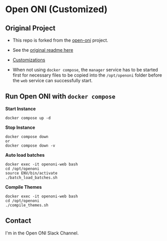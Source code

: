# Open ONI (Customized)

## Original Project

- This repo is forked from the [open-oni](https://github.com/open-oni/open-oni) project.
- See the [original readme here](https://github.com/open-oni/open-oni/blob/dev/README.md)
- [Customizations](https://github.com/jameswsullivan/open-oni/blob/customizations/CUSTOMIZATIONS.md)

- When not using `docker compose`, the `manager` service has to be started first for necessary files to be copied into the `/opt/openoni` folder before the `web` service can successfully start.

## Run Open ONI with `docker compose`

**Start Instance**
```
docker compose up -d
```

**Stop Instance**
```
docker compose down
or
docker compose down -v
```

**Auto load batches**
```
docker exec -it openoni-web bash
cd /opt/openoni
source ENV/bin/activate
./batch_load_batches.sh
```

**Compile Themes**
```
docker exec -it openoni-web bash
cd /opt/openoni
./compile_themes.sh
```

## Contact
I'm in the Open ONI Slack Channel.